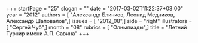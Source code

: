 +++
startPage = "25"
slogan = ""
date = "2017-03-02T11:22:37+03:00"
year = "2012"
authors = [ "Александр Блинков, Леонид Медников, Александр Шаповалов",]
issues = [ "2012_08",]
side = "right"
illustrators = [ "Сергей Чуб",]
month = "08"
rubrics = [ "Олимпиады",]
title = "Летний Турнир имени А.П. Савина"
+++
